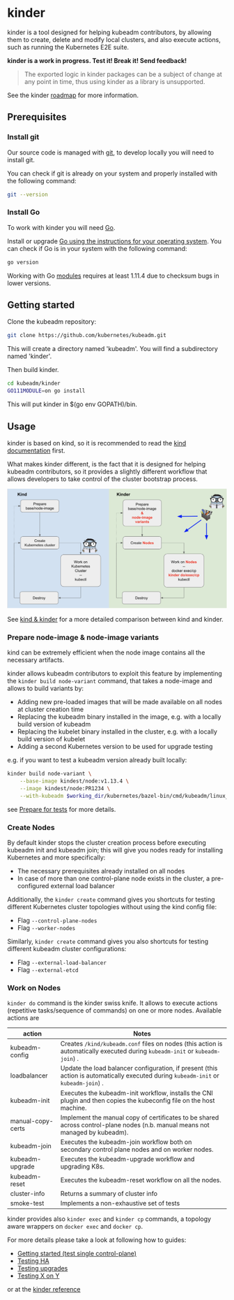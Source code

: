 # kinder

kinder is a tool designed for helping kubeadm contributors, by allowing them to create,
delete and modify local clusters, and also execute actions, such as running the Kubernetes E2E suite.

**kinder is a work in progress. Test it! Break it! Send feedback!**

> The exported logic in kinder packages can be a subject of change at any point in time, thus using kinder
> as a library is unsupported.

See the kinder [roadmap](roadmap.md) for more information.

## Prerequisites

### Install git

Our source code is managed with [git](https://git-scm.com/), to develop locally you will need to install git.

You can check if git is already on your system and properly installed with the following command:

```bash
git --version
```

### Install Go

To work with kinder you will need [Go](https://golang.org/doc/install).

Install or upgrade [Go using the instructions for your operating system](https://golang.org/doc/install).
You can check if Go is in your system with the following command:

```bash
go version
```

Working with Go [modules](https://kind.sigs.k8s.io/docs/contributing/getting-started/which%20we%20use%20for%20dependency%20management) requires at least 1.11.4 due to checksum bugs
in lower versions.

## Getting started

Clone the kubeadm repository:

```bash
git clone https://github.com/kubernetes/kubeadm.git
```

This will create a directory named 'kubeadm'. You will find a subdirectory named 'kinder'.

Then build kinder.

```bash
cd kubeadm/kinder
GO111MODULE=on go install
```

This will put kinder in $(go env GOPATH)/bin.

## Usage

kinder is based on kind, so it is recommended to read the [kind documentation](https://kind.sigs.k8s.io/docs/user/quick-start/) first.

What makes kinder different, is the fact that it is designed for helping kubeadm contributors,
so it provides a slightly different workflow that allows developers to take control of the cluster
bootstrap process.

![kinder workflow](doc/kinder-workflow.png)

See [kind & kinder](doc/kind-kinder.md) for a more detailed comparison between kind and kinder.

### Prepare node-image & node-image variants

kind can be extremely efficient when the node image contains all the necessary artifacts.

kinder allows kubeadm contributors to exploit this feature by implementing the `kinder build node-variant` command, that takes a node-image and allows to build variants by:

- Adding new pre-loaded images that will be made available on all nodes at cluster creation time
- Replacing the kubeadm binary installed in the image, e.g. with a locally build version of kubeadm
- Replacing the kubelet binary installed in the cluster, e.g. with a locally build version of kubelet
- Adding a second Kubernetes version to be used for upgrade testing

e.g. if you want to test a kubeadm version already built locally:

```bash
kinder build node-variant \
    --base-image kindest/node:v1.13.4 \
    --image kindest/node:PR1234 \
    --with-kubeadm $working_dir/kubernetes/bazel-bin/cmd/kubeadm/linux_amd64_pure_stripped/kubeadm
```

see [Prepare for tests](doc/prepare-for-tests.md) for more details.

### Create Nodes

By default kinder stops the cluster creation process before executing kubeadm init and kubeadm join;
this will give you nodes ready for installing Kubernetes and more specifically:

- The necessary prerequisites already installed on all nodes
- In case of more than one control-plane node exists in the cluster, a pre-configured external load balancer

Additionally, the `kinder create` command gives you shortcuts for testing different Kubernetes cluster topologies without using the kind config file:

- Flag `--control-plane-nodes`
- Flag `--worker-nodes`

Similarly, `kinder create` command gives you also shortcuts for testing different kubeadm cluster configurations:

- Flag `--external-load-balancer`
- Flag `--external-etcd`

### Work on Nodes

`kinder do` command is the kinder swiss knife.
It allows to execute actions (repetitive tasks/sequence of commands) on one or more nodes. Available actions are

| action          | Notes                                                        |
| --------------- | ------------------------------------------------------------ |
| kubeadm-config  | Creates `/kind/kubeadm.conf` files on nodes (this action is automatically executed during `kubeadm-init` or `kubeadm-join`) .|
| loadbalancer    | Update the load balancer configuration, if present (this action is automatically executed during `kubeadm-init` or `kubeadm-join`) .|
| kubeadm-init    | Executes the kubeadm-init workflow, installs the CNI plugin and then copies the kubeconfig file on the host machine.|
| manual-copy-certs      | Implement the manual copy of certificates to be shared across control-plane nodes (n.b. manual means not managed by kubeadm).|
| kubeadm-join    | Executes the kubeadm-join workflow both on secondary control plane nodes and on worker nodes.|
| kubeadm-upgrade | Executes the kubeadm-upgrade workflow and upgrading K8s.|
| kubeadm-reset   | Executes the kubeadm-reset workflow on all the nodes.|
| cluster-info    | Returns a summary of cluster info|
| smoke-test      | Implements a non-exhaustive set of tests|

kinder provides also `kinder exec` and `kinder cp` commands, a topology aware wrappers on `docker exec` and `docker cp`.

For more details please take a look at following how to guides:

- [Getting started (test single control-plane)](doc/getting-started.md)
- [Testing HA](doc/test-HA.md)
- [Testing upgrades](doc/test-upgrades.md)
- [Testing X on Y](doc/test-XonY.md)

or at the [kinder reference](doc/reference.md)
